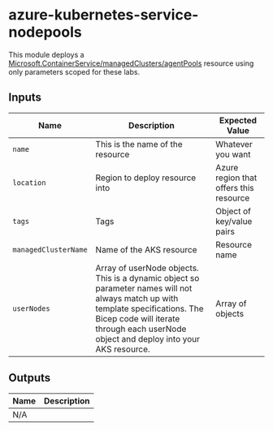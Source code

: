# azure-kubernetes-service-nodepools

This module deploys a [Microsoft.ContainerService/managedClusters/agentPools](https://learn.microsoft.com/azure/templates/microsoft.containerservice/managedclusters/agentpools?pivots=deployment-language-bicep) resource using only parameters scoped for these labs.

## Inputs

| Name | Description | Expected Value |
|------|-------------|----------------|
| `name` | This is the name of the resource | Whatever you want |
| `location` | Region to deploy resource into | Azure region that offers this resource |
| `tags` | Tags | Object of key/value pairs |
| `managedClusterName` | Name of the AKS resource | Resource name |
| `userNodes` | Array of userNode objects. This is a dynamic object so parameter names will not always match up with template specifications. The Bicep code will iterate through each userNode object and deploy into your AKS resource. | Array of objects |

## Outputs

| Name | Description |
|------|-------------|
| N/A  |             |
